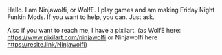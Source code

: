 Hello. I am Ninjawolfi, or WolfE. I play games and am making Friday Night Funkin Mods.
If you want to help, you can. Just ask.

Also if you want to reach me, I have a pixilart. (as WolfE here: https://www.pixilart.com/ninjawolfi or Ninjawolfi here https://resite.link/Ninjawolfi)

